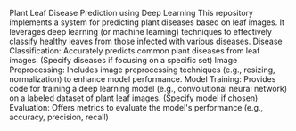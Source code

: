 Plant Leaf Disease Prediction using Deep Learning 
This repository implements a system for predicting plant diseases based on leaf images. It leverages deep learning (or machine learning) techniques to effectively classify healthy leaves from those infected with various diseases.
Disease Classification: Accurately predicts common plant diseases from leaf images. (Specify diseases if focusing on a specific set)
Image Preprocessing: Includes image preprocessing techniques (e.g., resizing, normalization) to enhance model performance.
Model Training: Provides code for training a deep learning model (e.g., convolutional neural network) on a labeled dataset of plant leaf images. (Specify model if chosen)
Evaluation: Offers metrics to evaluate the model's performance (e.g., accuracy, precision, recall)
